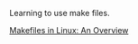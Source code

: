 Learning to use make files.

[Makefiles in Linux: An Overview](http://www.codeproject.com/Articles/31488/Makefiles-in-Linux-An-Overview)